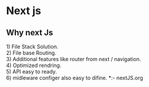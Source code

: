 # Next js
<h2>Why next Js</h2>
1) File Stack Solution. <br>
2) File base Routing. <br>
3) Additional features like router from next / navigation. <br>
4) Optimized rendring. <br>
5) API easy to ready. <br>
6) midleware configer also easy to difine.
*:- nextJS.org
